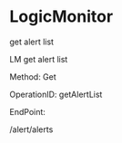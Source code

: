 #     LogicMonitor


get alert list

LM get alert list

Method: Get

OperationID: getAlertList

EndPoint:

/alert/alerts
